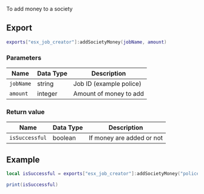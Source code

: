 To add money to a society

## Export
``` lua
exports["esx_job_creator"]:addSocietyMoney(jobName, amount)
```

### Parameters

| Name              | Data Type | Description                 |
| -                 | -         | -                 |
| `jobName`         | string    | Job ID (example police)  |
| `amount`         | integer    | Amount of money to add |

### Return value
| Name              | Data Type | Description                                       |
| -                 | -         | -                                                 |
| `isSuccessful`    | boolean   | If money are added or not |

## Example
``` lua
local isSuccessful = exports["esx_job_creator"]:addSocietyMoney("police", 5000)

print(isSuccessful)
```